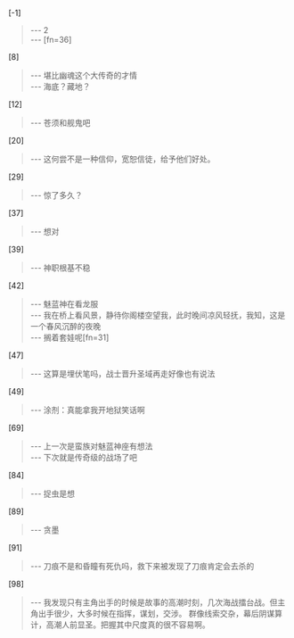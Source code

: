 
[-1] 
>--- 2<br>
>--- [fn=36]<br>

[8] 
>--- 堪比幽魂这个大传奇的才情<br>
>--- 海底？藏地？<br>

[12] 
>--- 苍须和舰鬼吧<br>

[20] 
>--- 这何尝不是一种信仰，宽恕信徒，给予他们好处。<br>

[29] 
>--- 惊了多久？<br>

[37] 
>--- 想对<br>

[39] 
>--- 神职根基不稳<br>

[42] 
>--- 魅蓝神在看龙服<br>
>--- 我在桥上看风景，静待你阁楼空望我，此时晚间凉风轻抚，我知，这是一个春风沉醉的夜晚<br>
>--- 搁着套娃呢[fn=31]<br>

[47] 
>--- 这算是埋伏笔吗，战士晋升圣域再走好像也有说法<br>

[49] 
>--- 涂剂：真能拿我开地狱笑话啊<br>

[69] 
>--- 上一次是蛮族对魅蓝神座有想法<br>
>--- 下次就是传奇级的战场了吧<br>

[84] 
>--- 捉虫是想<br>

[89] 
>--- 贪墨<br>

[91] 
>--- 刀痕不是和昏瞳有死仇吗，救下来被发现了刀痕肯定会去杀的<br>

[98] 
>--- 我发现只有主角出手的时候是故事的高潮时刻，几次海战擂台战。但主角出手很少，大多时候在指挥，谋划，交涉。
群像线索交杂，幕后阴谋算计，高潮人前显圣。把握其中尺度真的很不容易啊。<br>
